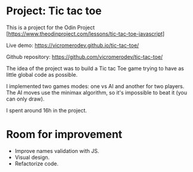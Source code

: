 # Project: Tic tac toe

This is a project for the Odin Project [https://www.theodinproject.com/lessons/tic-tac-toe-javascript]

Live demo: https://vicromerodev.github.io/tic-tac-toe/

Github repository: https://github.com/vicromerodev/tic-tac-toe/

The idea of the project was to build a Tic tac Toe game trying to have as little global code as possible.

I implemented two games modes: one vs AI and another for two players. The AI moves use the minimax algorithm, so it's impossible to beat it (you can only draw).

I spent around 16h in the project. 

# Room for improvement

- Improve names validation with JS.
- Visual design.
- Refactorize code.
